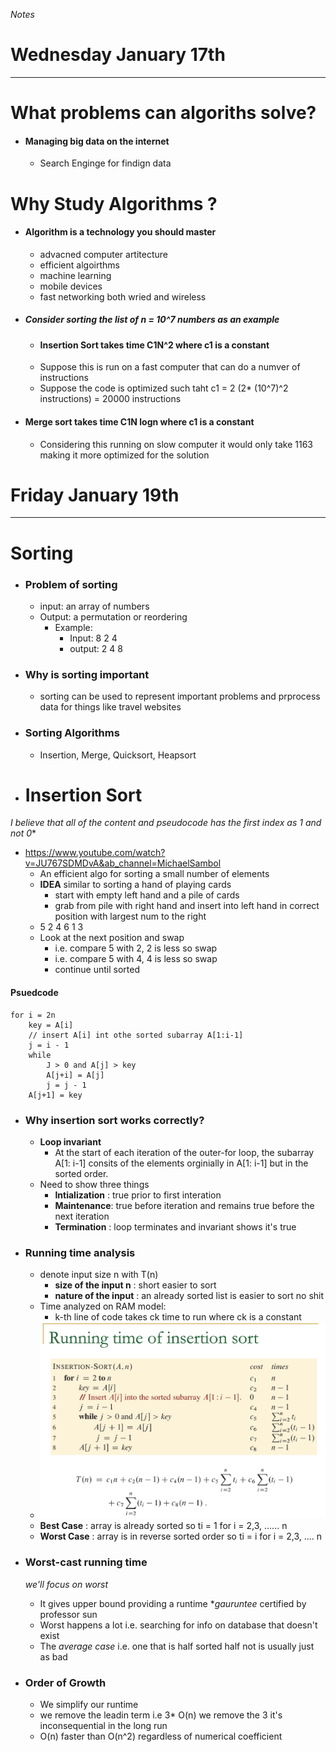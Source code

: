  *Notes*

# Wednesday January 17th

--------------------------

# What problems can algoriths solve?
* #### Managing big data on the internet
    * Search Enginge for findign data

# Why Study Algorithms ?
* #### Algorithm is a technology you should master
    * advacned computer artitecture
    * efficient algoirthms
    * machine learning
    * mobile devices
    * fast networking both wried and wireless
* ##### Consider sorting the list of n = 10^7 numbers as an example
    * #### **Insertion Sort** takes time C1N^2 where c1 is a constant
    * Suppose this is run on a fast computer that can do a numver of instructions
    * Suppose the code is optimized such taht c1 = 2
    (2* (10^7)^2 instructions) = 20000 instructions
* #### **Merge sort** takes time C1N logn where c1 is a constant
    * Considering this running on slow computer it would only take 1163 making it more optimized for the solution


# Friday January 19th

------------------------

# Sorting

* ### Problem of sorting
    * input: an array of numbers
    * Output: a permutation or reordering
        * Example:
            * Input: 8 2 4
            * output: 2 4 8
* ### Why is sorting important
    * sorting can be used to represent important problems and prprocess data for things like travel websites
* ### Sorting Algorithms
    * Insertion, Merge, Quicksort, Heapsort

* # Insertion Sort
*I believe that all of the content and pseudocode has the first index as 1 and not 0**
* https://www.youtube.com/watch?v=JU767SDMDvA&ab_channel=MichaelSambol
    * An efficient algo for sorting a small number of elements
    * **IDEA** similar to sorting a hand of playing cards
        * start with empty left hand and a pile of cards
        * grab from pile with right hand and insert into left hand in correct position with largest num to the right
    * 5 2 4 6 1 3
    * Look at the next position and swap
        * i.e. compare 5 with 2, 2 is less so swap
        * i.e. compare 5 with 4, 4 is less so swap
        * continue until sorted
 #### Psuedcode
    for i = 2n
        key = A[i]
        // insert A[i] int othe sorted subarray A[1:i-1]
        j = i - 1
        while
            J > 0 and A[j] > key
            A[j+i] = A[j]
            j = j - 1
        A[j+1] = key
* ### Why insertion sort works correctly?
    * **Loop invariant**
        * At the start of each iteration of the outer-for loop, the subarray A[1: i-1] consits of the elements orginially in A[1: i-1] but in the sorted order.
    * Need to show three things
        * **Intialization** : true prior to first interation
        * **Maintenance**: true before iteration and remains true before the next iteration
        * **Termination** : loop terminates and invariant shows it's true
* ### Running time analysis
    * denote input size n with T(n)
        * **size of the input n** : short easier to sort
        * **nature of the input** : an already sorted list is easier to sort no shit
    * Time analyzed on RAM model:
        * k-th line of code takes ck time to run where ck is a constant
    * ![Runtime](insertionRuntime.png)
    * **Best Case** : array is already sorted so ti = 1 for i = 2,3, ...... n
    * **Worst Case** :  array is in reverse sorted order so ti = i for i  = 2,3, .... n

* ### Worst-cast running time
    *we'll focus on worst*
    * It gives upper bound providing a runtime **gauruntee* certified by professor sun
    * Worst happens a lot i.e. searching for info on database that doesn't exist
    * The *average case* i.e. one that is half sorted half not is usually just as bad
* ###  Order of Growth
    * We simplify our runtime
    * we remove the leadin term i.e 3* O(n) we remove the 3 it's inconsequential in the long run
    * O(n) faster than O(n^2) regardless of numerical coefficient
